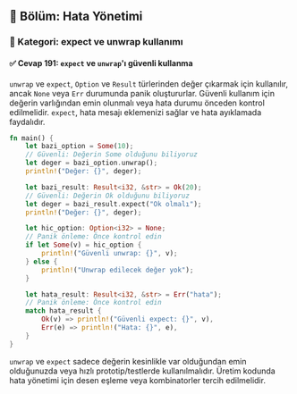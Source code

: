 ## 📘 Bölüm: Hata Yönetimi  
### 🔹 Kategori: expect ve unwrap kullanımı  
#### ✅ Cevap 191: `expect` ve `unwrap`'ı güvenli kullanma

`unwrap` ve `expect`, `Option` ve `Result` türlerinden değer çıkarmak için kullanılır, ancak `None` veya `Err` durumunda panik oluştururlar. Güvenli kullanım için değerin varlığından emin olunmalı veya hata durumu önceden kontrol edilmelidir. `expect`, hata mesajı eklemenizi sağlar ve hata ayıklamada faydalıdır.

```rust
fn main() {
    let bazi_option = Some(10);
    // Güvenli: Değerin Some olduğunu biliyoruz
    let deger = bazi_option.unwrap();
    println!("Değer: {}", deger);

    let bazi_result: Result<i32, &str> = Ok(20);
    // Güvenli: Değerin Ok olduğunu biliyoruz
    let deger = bazi_result.expect("Ok olmalı");
    println!("Değer: {}", deger);

    let hic_option: Option<i32> = None;
    // Panik önleme: Önce kontrol edin
    if let Some(v) = hic_option {
        println!("Güvenli unwrap: {}", v);
    } else {
        println!("Unwrap edilecek değer yok");
    }

    let hata_result: Result<i32, &str> = Err("hata");
    // Panik önleme: Önce kontrol edin
    match hata_result {
        Ok(v) => println!("Güvenli expect: {}", v),
        Err(e) => println!("Hata: {}", e),
    }
}
```

`unwrap` ve `expect` sadece değerin kesinlikle var olduğundan emin olduğunuzda veya hızlı prototip/testlerde kullanılmalıdır. Üretim kodunda hata yönetimi için desen eşleme veya kombinatorler tercih edilmelidir.
